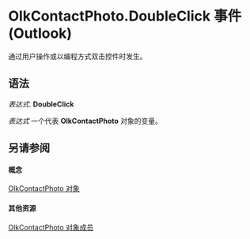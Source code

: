 
# OlkContactPhoto.DoubleClick 事件 (Outlook)

通过用户操作或以编程方式双击控件时发生。


## 语法

 _表达式_. **DoubleClick**

 _表达式_ 一个代表 **OlkContactPhoto** 对象的变量。


## 另请参阅


#### 概念


[OlkContactPhoto 对象](eea9a5d0-c208-dbf9-39e1-93614fb98d1e.md)
#### 其他资源


[OlkContactPhoto 对象成员](0da5300a-5079-c330-9b0b-1316ad11772a.md)